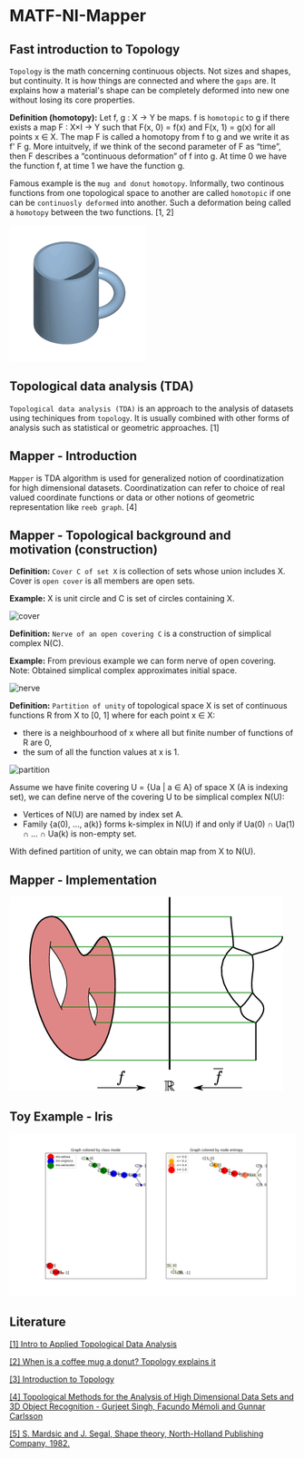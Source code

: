 # MATF-NI-Mapper

## Fast introduction to Topology

`Topology` is the math concerning continuous objects. 
Not sizes and shapes, but continuity. It is how
things are connected and where the `gaps` are. 
It explains how a material's shape can be 
completely deformed into new one without losing its 
core properties. 

**Definition (homotopy):** Let f, g : X → Y be maps. 
f is `homotopic` to g if there exists a map F : X×I → Y
such that F(x, 0) = f(x) and F(x, 1) = g(x) 
for all points x ∈ X. The map F is called a homotopy 
from f to g and we write it as f' F g.
More intuitvely, if we think of the second parameter 
of F as “time”, then F describes a
“continuous deformation” of f into g. At time 0 we 
have the function f, at time 1 we have the function g.

Famous example is the `mug and donut`
`homotopy`. Informally, two continous functions from
one topological space to another are called `homotopic`
if one can be `continuosly deformed` into another. Such
a deformation being called a `homotopy` between the 
two functions. [1, 2]

![iris](docs/images/mug-donut.gif)

## Topological data analysis (TDA)

`Topological data analysis (TDA)` is an approach to the analysis
of datasets using techiniques from `topology`. It is usually combined
with other forms of analysis such as statistical or geometric
approaches. [1]

## Mapper - Introduction

`Mapper` is TDA algorithm is used for generalized
notion of coordinatization for high dimensional
datasets. Coordinatization can refer to choice of
real valued coordinate functions or data or
other notions of geometric representation like
`reeb graph`. [4]

## Mapper - Topological background and motivation (construction)

**Definition:** `Cover C of set X` is collection of sets
whose union includes X. Cover is `open cover` is all 
members are open sets.

**Example:** X is unit circle and C is set of circles
containing X.

![cover](https://wildtopology.files.wordpress.com/2012/10/circlecover21.png)

**Definition:** `Nerve of an open covering C` is 
a construction of simplical complex N(C).

**Example:** From previous example we can form nerve of
open covering. Note: Obtained simplical complex 
approximates initial space.

![nerve](https://wildtopology.files.wordpress.com/2012/10/circlecover3.png)

**Definition:** `Partition of unity` of topological space
X is set of continuous functions R from X to [0, 1] where
for each point x ∈ X:
- there is a neighbourhood of x where all but finite number
of functions of R are 0,
- the sum of all the function values at x is 1.

![partition](https://upload.wikimedia.org/wikipedia/commons/thumb/5/5a/Partition_of_unity_illustration.svg/500px-Partition_of_unity_illustration.svg.png)

Assume we have finite covering U = {Ua | a ∈ A} 
of space X (A is indexing set), 
we can define nerve of the covering U 
to be simplical complex N(U):
- Vertices of N(U) are named by index set A. 
- Family {a(0), ..., a(k)} forms k-simplex
in N(U) if and only if Ua(0) ∩ Ua(1) ∩ ... ∩ Ua(k) is 
non-empty set.

With defined partition of unity, we can obtain 
map from X to N(U). 


## Mapper - Implementation

![iris](docs/images/reeb-graph.png)




## Toy Example - Iris

![iris](docs/images/iris.png)

## Literature

[\[1\] Intro to Applied Topological Data Analysis](https://towardsdatascience.com/intro-to-topological-data-analysis-and-application-to-nlp-training-data-for-financial-services-719495a111a4)

[\[2\] When is a coffee mug a donut? Topology explains it](https://phys.org/news/2016-10-coffee-donut-topology.html)

[\[3\] Introduction to Topology](https://www.math.colostate.edu/~renzo/teaching/Topology10/Notes.pdf)

[\[4\] Topological Methods for the Analysis of High Dimensional
Data Sets and 3D Object Recognition - Gurjeet Singh, Facundo Mémoli and Gunnar Carlsson](https://diglib.eg.org/bitstream/handle/10.2312/SPBG.SPBG07.091-100/091-100.pdf?sequence=1&isAllowed=y)

[\[5\] S. Mardsic and J. Segal, Shape theory, North-Holland Publishing Company, 1982.]()